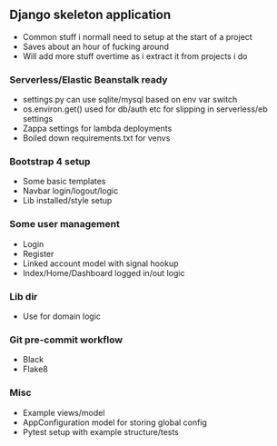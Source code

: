 ## Django skeleton application
- Common stuff i normall need to setup at the start of a project
- Saves about an hour of fucking around
- Will add more stuff overtime as i extract it from projects i do

### Serverless/Elastic Beanstalk ready 
- settings.py can use sqlite/mysql based on env var switch
- os.environ.get() used for db/auth etc for slipping in serverless/eb settings
- Zappa settings for lambda deployments
- Boiled down requirements.txt for venvs

### Bootstrap 4 setup
- Some basic templates
- Navbar login/logout/logic
- Lib installed/style setup

### Some user management 
- Login
- Register 
- Linked account model with signal hookup
- Index/Home/Dashboard logged in/out logic

### Lib dir 
- Use for domain logic

### Git pre-commit workflow
- Black
- Flake8

### Misc
- Example views/model 
- AppConfiguration model for storing global config
- Pytest setup with example structure/tests

